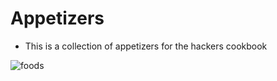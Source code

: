 # <a name="app">Appetizers</a>

- This is a collection of appetizers for the hackers cookbook

![foods](https://images.pexels.com/photos/41967/appetizer-canape-canapes-cheese-41967.jpeg?w=315&h=237&dpr=2&auto=compress&cs=tinysrgb)
